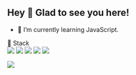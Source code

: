 ## Hey 👋  Glad to see you here! 

- 🌱 I’m currently learning JavaScript.

🥑 Stack <br/>
<img src="https://img.shields.io/badge/html5-E34F26?style=for-the-badge&logo=html5&logoColor=white">
<img src="https://img.shields.io/badge/css-1572B6?style=for-the-badge&logo=css3&logoColor=white">
<img src="https://img.shields.io/badge/javascript-F7DF1E?style=for-the-badge&logo=javascript&logoColor=black">
<img src="https://img.shields.io/badge/react-61DAFB?style=for-the-badge&logo=react&logoColor=black">
<img src="https://img.shields.io/badge/node.js-339933?style=for-the-badge&logo=Node.js&logoColor=white">


<img src="https://github-readme-stats.vercel.app/api?username=kakami1024&theme=ayu-mirage&show_icons=true&count_private=true&hide_border=true" align="left" />


